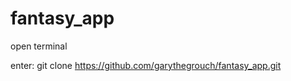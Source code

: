 # fantasy_app  




open terminal  

enter: git clone https://github.com/garythegrouch/fantasy_app.git  

